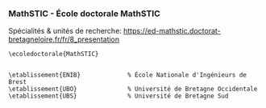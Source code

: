 ### MathSTIC - École doctorale MathSTIC

Spécialités & unités de recherche: https://ed-mathstic.doctorat-bretagneloire.fr/fr/8_presentation

```
\ecoledoctorale{MathSTIC}


\etablissement{ENIB}             % École Nationale d'Ingénieurs de Brest
\etablissement{UBO}              % Université de Bretagne Occidentale
\etablissement{UBS}              % Université de Bretagne Sud
```

